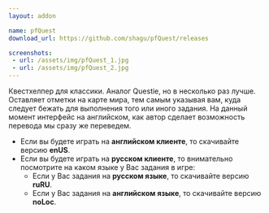 ```yaml
---
layout: addon

name: pfQuest
download_url: https://github.com/shagu/pfQuest/releases

screenshots:
 - url: /assets/img/pfQuest_1.jpg
 - url: /assets/img/pfQuest_2.jpg
---
```


Квестхелпер для классики. Аналог Questie, но в несколько раз лучше. Оставляет отметки на карте мира, тем самым указывая вам, куда следует бежать для выполнения того или иного задания. На данный момент интерфейс на английском, как автор сделает возможность перевода мы сразу же переведем.

* Если вы будете играть на **английском клиенте**, то скачивайте версию **enUS**.
* Если вы будете играть на **русском клиенте**, то внимательно посмотрите на каком языке у Вас задания в игре:
    - Если у Вас задания на **русском языке**, то скачивайте версию **ruRU**.
    - Если у Вас задания на **английском языке**, то скачивайте версию **noLoc**.
